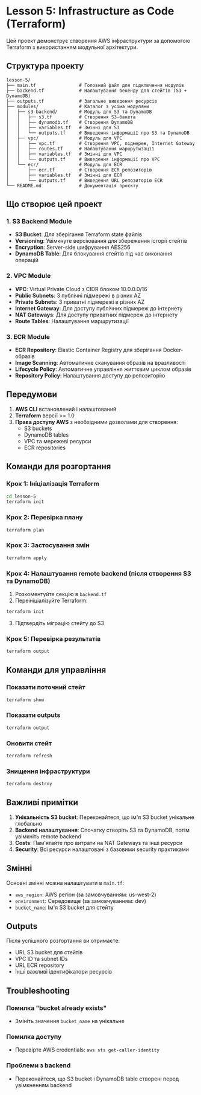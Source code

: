 # Lesson 5: Infrastructure as Code (Terraform)

Цей проект демонструє створення AWS інфраструктури за допомогою Terraform з використанням модульної архітектури.

## Структура проекту

```
lesson-5/
├── main.tf                # Головний файл для підключення модулів
├── backend.tf             # Налаштування бекенду для стейтів (S3 + DynamoDB)
├── outputs.tf             # Загальне виведення ресурсів
├── modules/               # Каталог з усіма модулями
│   ├── s3-backend/        # Модуль для S3 та DynamoDB
│   │   ├── s3.tf          # Створення S3-бакета
│   │   ├── dynamodb.tf    # Створення DynamoDB
│   │   ├── variables.tf   # Змінні для S3
│   │   └── outputs.tf     # Виведення інформації про S3 та DynamoDB
│   ├── vpc/               # Модуль для VPC
│   │   ├── vpc.tf         # Створення VPC, підмереж, Internet Gateway
│   │   ├── routes.tf      # Налаштування маршрутизації
│   │   ├── variables.tf   # Змінні для VPC
│   │   └── outputs.tf     # Виведення інформації про VPC
│   └── ecr/               # Модуль для ECR
│       ├── ecr.tf         # Створення ECR репозиторію
│       ├── variables.tf   # Змінні для ECR
│       └── outputs.tf     # Виведення URL репозиторію ECR
└── README.md              # Документація проєкту
```

## Що створює цей проект

### 1. S3 Backend Module
- **S3 Bucket**: Для зберігання Terraform state файлів
- **Versioning**: Увімкнуте версіювання для збереження історії стейтів
- **Encryption**: Server-side шифрування AES256
- **DynamoDB Table**: Для блокування стейтів під час виконання операцій

### 2. VPC Module
- **VPC**: Virtual Private Cloud з CIDR блоком 10.0.0.0/16
- **Public Subnets**: 3 публічні підмережі в різних AZ
- **Private Subnets**: 3 приватні підмережі в різних AZ
- **Internet Gateway**: Для доступу публічних підмереж до інтернету
- **NAT Gateways**: Для доступу приватних підмереж до інтернету
- **Route Tables**: Налаштування маршрутизації

### 3. ECR Module
- **ECR Repository**: Elastic Container Registry для зберігання Docker-образів
- **Image Scanning**: Автоматичне сканування образів на вразливості
- **Lifecycle Policy**: Автоматичне управління життєвим циклом образів
- **Repository Policy**: Налаштування доступу до репозиторію

## Передумови

1. **AWS CLI** встановлений і налаштований
2. **Terraform** версії >= 1.0
3. **Права доступу AWS** з необхідними дозволами для створення:
    - S3 buckets
    - DynamoDB tables
    - VPC та мережеві ресурси
    - ECR repositories

## Команди для розгортання

### Крок 1: Ініціалізація Terraform
```bash
cd lesson-5
terraform init
```

### Крок 2: Перевірка плану
```bash
terraform plan
```

### Крок 3: Застосування змін
```bash
terraform apply
```

### Крок 4: Налаштування remote backend (після створення S3 та DynamoDB)
1. Розкоментуйте секцію в `backend.tf`
2. Переініціалізуйте Terraform:
```bash
terraform init
```
3. Підтвердіть міграцію стейту до S3

### Крок 5: Перевірка результатів
```bash
terraform output
```

## Команди для управління

### Показати поточний стейт
```bash
terraform show
```

### Показати outputs
```bash
terraform output
```

### Оновити стейт
```bash
terraform refresh
```

### Знищення інфраструктури
```bash
terraform destroy
```

## Важливі примітки

1. **Унікальність S3 bucket**: Переконайтеся, що ім'я S3 bucket унікальне глобально
2. **Backend налаштування**: Спочатку створіть S3 та DynamoDB, потім увімкніть remote backend
3. **Costs**: Пам'ятайте про витрати на NAT Gateways та інші ресурси
4. **Security**: Всі ресурси налаштовані з базовими security практиками

## Змінні

Основні змінні можна налаштувати в `main.tf`:
- `aws_region`: AWS регіон (за замовчуванням: us-west-2)
- `environment`: Середовище (за замовчуванням: dev)
- `bucket_name`: Ім'я S3 bucket для стейту

## Outputs

Після успішного розгортання ви отримаєте:
- URL S3 bucket для стейтів
- VPC ID та subnet IDs
- URL ECR repository
- Інші важливі ідентифікатори ресурсів

## Troubleshooting

### Помилка "bucket already exists"
- Змініть значення `bucket_name` на унікальне

### Помилка доступу
- Перевірте AWS credentials: `aws sts get-caller-identity`

### Проблеми з backend
- Переконайтеся, що S3 bucket і DynamoDB table створені перед увімкненням backend